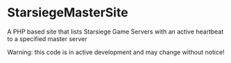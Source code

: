 # StarsiegeMasterSite
A PHP based site that lists Starsiege Game Servers with an active heartbeat to a specified master server

Warning: this code is in active development and may change without notice! 